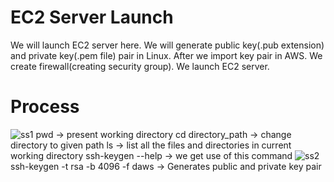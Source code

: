 
# EC2 Server Launch

We will launch EC2 server here. We will generate public key(.pub extension) and private key(.pem file) pair in Linux. After we import key pair in AWS. We create firewall(creating security group). We launch EC2 server.

# Process
![ss1](https://github.com/user-attachments/assets/0d438925-3eff-4281-b0d1-e3e26efc4f77)
pwd -> present working directory
cd directory_path -> change directory to given path
ls -> list all the files and directories in current working directory
ssh-keygen --help -> we get use of this command
![ss2](https://github.com/user-attachments/assets/e98fe50f-92d1-45e0-8b44-9de72285def5)    
ssh-keygen -t rsa -b 4096 -f daws -> Generates public and private key pair

